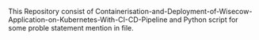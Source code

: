This Repository consist of Containerisation-and-Deployment-of-Wisecow-Application-on-Kubernetes-With-CI-CD-Pipeline and Python script for some proble statement mention in file.
